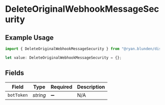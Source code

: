 # DeleteOriginalWebhookMessageSecurity

## Example Usage

```typescript
import { DeleteOriginalWebhookMessageSecurity } from "@ryan.blunden/discord/models/operations";

let value: DeleteOriginalWebhookMessageSecurity = {};
```

## Fields

| Field              | Type               | Required           | Description        |
| ------------------ | ------------------ | ------------------ | ------------------ |
| `botToken`         | *string*           | :heavy_minus_sign: | N/A                |